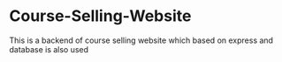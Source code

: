 # Course-Selling-Website
This is a backend of course selling website which based on express and database is also used
